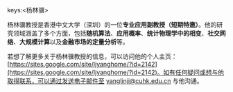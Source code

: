 keys:<杨林骥>


杨林骥教授是香港中文大学（深圳）的一位**专业应用副教授（短期特邀）**。他的研究领域涵盖了多个方面，包括**随机算法**、**应用概率**、**统计物理学中的相变**、**社交网络**、**大规模计算**以及**金融市场的定量分析**等。

若想了解更多关于杨林骥教授的信息，可以访问他的个人主页：[https://sites.google.com/site/ljyanghome/?id=2142](https://sites.google.com/site/ljyanghome/?id=2142)。如有任何疑问或想与他取得联系，可以通过发送电子邮件至 yanglinji@cuhk.edu.cn 与他沟通。